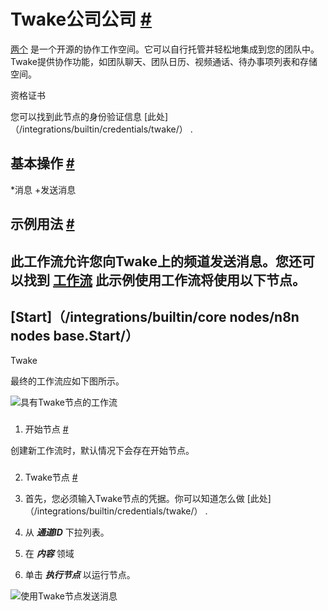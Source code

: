 


 Twake公司公司
 [#](#twake "永久链接")
=====================================



[两个](https://twake.app/) 
 是一个开源的协作工作空间。它可以自行托管并轻松地集成到您的团队中。Twake提供协作功能，如团队聊天、团队日历、视频通话、待办事项列表和存储空间。
 




 资格证书
 



 您可以找到此节点的身份验证信息
 [此处]（/integrations/builtin/credentials/twake/）
 .
 




 基本操作
 [#](#基本操作 "永久链接")
-----------------------------------------------------------


*消息
	+发送消息



 示例用法
 [#](#示例用法 "永久链接")
-----------------------------------------------------



 此工作流允许您向Twake上的频道发送消息。您还可以找到
 [工作流](https://n8n.io/workflows/595) 
 此示例使用工作流将使用以下节点。
-
 [Start]（/integrations/builtin/core nodes/n8n nodes base.Start/）
 -
 Twake




 最终的工作流应如下图所示。
 



![具有Twake节点的工作流](https://d33wubrfki0l68.cloudfront.net/8eb001a5c2394821d5143adeeb90fbe6da905ccb/1df7e/_images/integrations/builtin/app-nodes/twake/workflow.png)



### 
 1. 开始节点
 [#](#1-start-node "永久链接")



 创建新工作流时，默认情况下会存在开始节点。
 


### 
 2. Twake节点
 [#](#2-twake-node "永久链接")


1. 首先，您必须输入Twake节点的凭据。你可以知道怎么做
 [此处]（/integrations/builtin/credentials/twake/）
 .
2. 从
 ***通道ID***
 下拉列表。
3. 在
 ***内容***
 领域
4. 单击
 ***执行节点***
 以运行节点。



![使用Twake节点发送消息](https://d33wubrfki0l68.cloudfront.net/8ad6329a504875e1a0e6d70308e3997ffae6bc0e/17dd0/_images/integrations/builtin/app-nodes/twake/twake_node.png)





